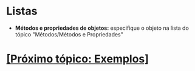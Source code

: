# Listas

- **Métodos e propriedades de objetos:** especifique o objeto na lista do tópico "Métodos/Métodos e Propriedades"

# [[Próximo tópico: Exemplos]](./6-exemplos.md)